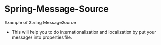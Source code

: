 # Spring-Message-Source
Example of Spring MessageSource
- This will help you to do internationalization and localization by put your messages into properties file.